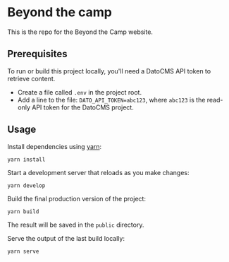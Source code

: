 # Beyond the camp

This is the repo for the Beyond the Camp website.

## Prerequisites

To run or build this project locally, you'll need a DatoCMS API token to retrieve content.

- Create a file called `.env` in the project root.
- Add a line to the file: `DATO_API_TOKEN=abc123`, where `abc123` is the read-only API token for the DatoCMS project.

## Usage

Install dependencies using [yarn](https://yarnpkg.com/):

```
yarn install
```

Start a development server that reloads as you make changes:

```
yarn develop
```

Build the final production version of the project:

```
yarn build
```

The result will be saved in the `public` directory.

Serve the output of the last build locally:

```
yarn serve
```
